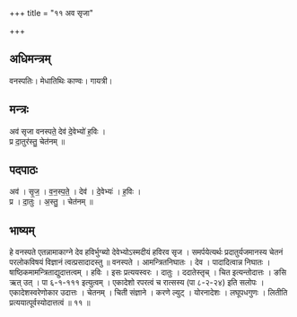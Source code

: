+++
title = "११ अव सृजा"

+++
## अधिमन्त्रम्
वनस्पतिः। मेधातिथिः काण्वः। गायत्री।

## मन्त्रः
अव॑ सृजा वनस्पते॒ देव॑ दे॒वेभ्यो॑ ह॒विः ।  
प्र दा॒तुर॑स्तु॒ चेत॑नम् ॥

## पदपाठः
अव॑ । सृ॒ज॒ । व॒न॒स्प॒ते॒ । देव॑ । दे॒वेभ्यः॑ । ह॒विः ।  
प्र । दा॒तुः । अ॒स्तु॒ । चेत॑नम् ॥

## भाष्यम्
हे वनस्पते एतन्नामाकाग्ने देव हविर्भुग्ब्यो देवेभ्योऽस्मदीयं हविरव सृज । समर्पयेत्यर्थः प्रदातुर्यजमानस्य चेतनं परलोकविषयं विज्ञानं त्वत्प्रसादादस्तु ॥ वनस्पते । आमन्त्रितनिघातः । देव । पादादित्वान्न निघातः । षाष्ठिकमामन्त्रिताद्युदात्तत्वम् । हविः । इसः प्रत्ययस्वरः । दातुः । ददातेस्तृच् । चित इत्यन्तोदात्तः । ङसि ऋत् उत् । पा ६-१-१११ इत्युत्वम् । एकादेशो रपरत्वं च रात्सस्य (पा ८-२-२४) इति सलोपः । एकादेशस्वरेणोकार उदात्तः । चेतनम् । चिती संज्ञाने । करणे ल्युट् । योरनादेशः । लघूपधगुणः । लितीति प्रत्ययात्पूर्वस्योदात्तत्वं ॥ ११ ॥